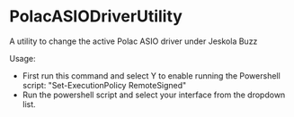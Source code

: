 # PolacASIODriverUtility
A utility to change the active Polac ASIO driver under Jeskola Buzz

Usage:
* First run this command and select Y to enable running the Powershell script: "Set-ExecutionPolicy RemoteSigned"
* Run the powershell script and select your interface from the dropdown list.
